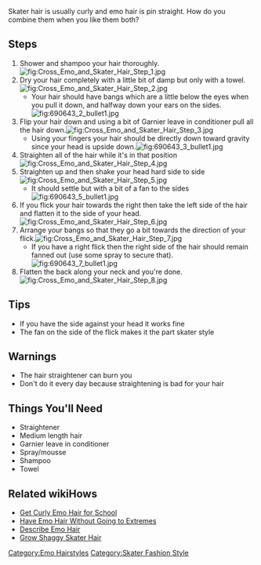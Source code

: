 Skater hair is usually curly and emo hair is pin straight. How do you
combine them when you like them both?

## Steps

1.  Shower and shampoo your hair
    thoroughly.![](Cross_Emo_and_Skater_Hair_Step_1.jpg "fig:Cross_Emo_and_Skater_Hair_Step_1.jpg")
2.  Dry your hair completely with a little bit of damp but only with a
    towel.![](Cross_Emo_and_Skater_Hair_Step_2.jpg "fig:Cross_Emo_and_Skater_Hair_Step_2.jpg")
    -   Your hair should have bangs which are a little below the eyes
        when you pull it down, and halfway down your ears on the
        sides.![](690643_2_bullet1.jpg "fig:690643_2_bullet1.jpg")
3.  Flip your hair down and using a bit of Garnier leave in conditioner
    pull all the hair
    down.![](Cross_Emo_and_Skater_Hair_Step_3.jpg "fig:Cross_Emo_and_Skater_Hair_Step_3.jpg")
    -   Using your fingers your hair should be directly down toward
        gravity since your head is upside
        down.![](690643_3_bullet1.jpg "fig:690643_3_bullet1.jpg")
4.  Straighten all of the hair while it's in that
    position![](Cross_Emo_and_Skater_Hair_Step_4.jpg "fig:Cross_Emo_and_Skater_Hair_Step_4.jpg")
5.  Straighten up and then shake your head hard side to
    side![](Cross_Emo_and_Skater_Hair_Step_5.jpg "fig:Cross_Emo_and_Skater_Hair_Step_5.jpg")
    -   It should settle but with a bit of a fan to the
        sides![](690643_5_bullet1.jpg "fig:690643_5_bullet1.jpg")
6.  If you flick your hair towards the right then take the left side of
    the hair and flatten it to the side of your
    head.![](Cross_Emo_and_Skater_Hair_Step_6.jpg "fig:Cross_Emo_and_Skater_Hair_Step_6.jpg")
7.  Arrange your bangs so that they go a bit towards the direction of
    your
    flick.![](Cross_Emo_and_Skater_Hair_Step_7.jpg "fig:Cross_Emo_and_Skater_Hair_Step_7.jpg")
    -   If you have a right flick then the right side of the hair should
        remain fanned out (use some spray to secure
        that).![](690643_7_bullet1.jpg "fig:690643_7_bullet1.jpg")
8.  Flatten the back along your neck and you're
    done.![](Cross_Emo_and_Skater_Hair_Step_8.jpg "fig:Cross_Emo_and_Skater_Hair_Step_8.jpg")

## Tips

-   If you have the side against your head it works fine
-   The fan on the side of the flick makes it the part skater style

## Warnings

-   The hair straightener can burn you
-   Don't do it every day because straightening is bad for your hair

## Things You'll Need

-   Straightener
-   Medium length hair
-   Garnier leave in conditioner
-   Spray/mousse
-   Shampoo
-   Towel

## Related wikiHows

-   [Get Curly Emo Hair for
    School](Get_Curly_Emo_Hair_for_School "wikilink")
-   [Have Emo Hair Without Going to
    Extremes](Have_Emo_Hair_Without_Going_to_Extremes "wikilink")
-   [Describe Emo Hair](Describe_Emo_Hair "wikilink")
-   [Grow Shaggy Skater Hair](Grow_Shaggy_Skater_Hair "wikilink")

[Category:Emo Hairstyles](Category:Emo_Hairstyles "wikilink")
[Category:Skater Fashion
Style](Category:Skater_Fashion_Style "wikilink")